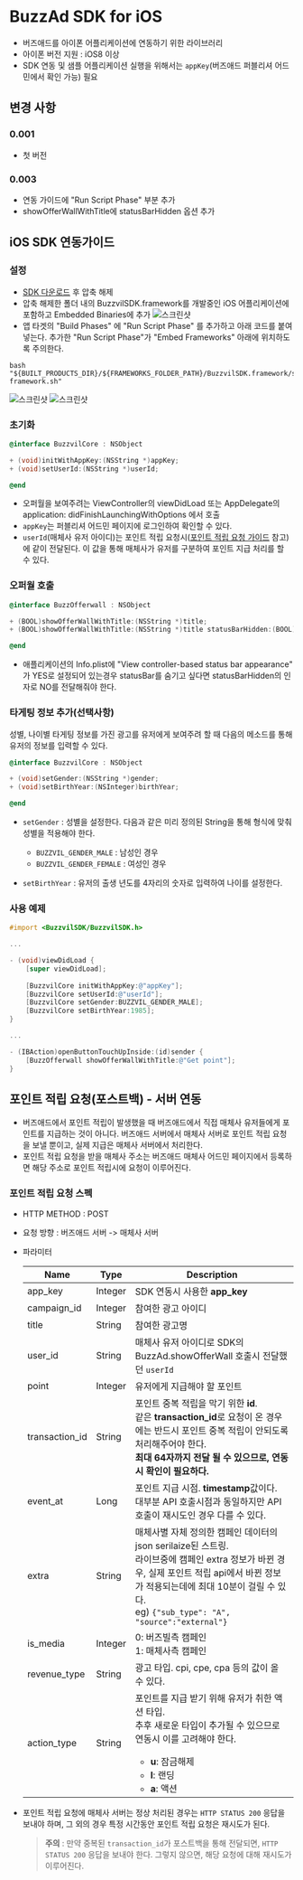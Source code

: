 # BuzzAd SDK for iOS
- 버즈애드를 아이폰 어플리케이션에 연동하기 위한 라이브러리
- 아이폰 버전 지원 : iOS8 이상
- SDK 연동 및 샘플 어플리케이션 실행을 위해서는 `appKey`(버즈애드 퍼블리셔 어드민에서 확인 가능) 필요

## 변경 사항
### 0.001
- 첫 버전
### 0.003
- 연동 가이드에 "Run Script Phase" 부분 추가
- showOfferWallWithTitle에 statusBarHidden 옵션 추가

## iOS SDK 연동가이드
### 설정
- [SDK 다운로드](https://github.com/Buzzvil/buzzad-sdk-publisher-ios/archive/master.zip) 후 압축 해제
- 압축 해제한 폴더 내의 BuzzvilSDK.framework를 개발중인 iOS 어플리케이션에 포함하고 Embedded Binaries에 추가
![스크린샷](screenshots/add_framework.png)
- 앱 타겟의 "Build Phases" 에 "Run Script Phase" 를 추가하고 아래 코드를 붙여넣는다. 추가한 "Run Script Phase"가 "Embed Frameworks" 아래에 위치하도록 주의한다.
```
bash "${BUILT_PRODUCTS_DIR}/${FRAMEWORKS_FOLDER_PATH}/BuzzvilSDK.framework/strip-framework.sh"
```
![스크린샷](screenshots/add_script_1.png)
![스크린샷](screenshots/add_script_2.png)

### 초기화
```objective-c
@interface BuzzvilCore : NSObject

+ (void)initWithAppKey:(NSString *)appKey;
+ (void)setUserId:(NSString *)userId;

@end
```
- 오퍼월을 보여주려는 ViewController의 viewDidLoad 또는 AppDelegate의 application: didFinishLaunchingWithOptions 에서 호출
- `appKey`는 퍼블리셔 어드민 페이지에 로그인하여 확인할 수 있다.
- `userId`(매체사 유저 아이디)는 포인트 적립 요청시([포인트 적립 요청 가이드](https://github.com/Buzzvil/buzzad-sdk-publisher#포인트-적립-요청포스트백---서버-연동) 참고)에 같이 전달된다. 이 값을 통해 매체사가 유저를 구분하여 포인트 지급 처리를 할 수 있다.

### 오퍼월 호출
```objective-c
@interface BuzzOfferwall : NSObject

+ (BOOL)showOfferWallWithTitle:(NSString *)title;
+ (BOOL)showOfferWallWithTitle:(NSString *)title statusBarHidden:(BOOL)statusBarHidden;

@end
```
- 애플리케이션의 Info.plist에 "View controller-based status bar appearance" 가 YES로 설정되어 있는경우 statusBar를 숨기고 싶다면 statusBarHidden의 인자로 NO를 전달해줘야 한다.

### 타게팅 정보 추가(선택사항)
성별, 나이별 타게팅 정보를 가진 광고를 유저에게 보여주려 할 때 다음의 메소드를 통해 유저의 정보를 입력할 수 있다.
```objective-c
@interface BuzzvilCore : NSObject

+ (void)setGender:(NSString *)gender;
+ (void)setBirthYear:(NSInteger)birthYear;

@end
```
- `setGender` : 성별을 설정한다. 다음과 같은 미리 정의된 String을 통해 형식에 맞춰 성별을 적용해야 한다.
    - `BUZZVIL_GENDER_MALE` : 남성인 경우
    - `BUZZVIL_GENDER_FEMALE` : 여성인 경우

- `setBirthYear` : 유저의 출생 년도를 4자리의 숫자로 입력하여 나이를 설정한다.

### 사용 예제

```objective-c
#import <BuzzvilSDK/BuzzvilSDK.h>

...

- (void)viewDidLoad {
    [super viewDidLoad];
    
    [BuzzvilCore initWithAppKey:@"appKey"];
    [BuzzvilCore setUserId:@"userId"];
    [BuzzvilCore setGender:BUZZVIL_GENDER_MALE];
    [BuzzvilCore setBirthYear:1985];
}

...

- (IBAction)openButtonTouchUpInside:(id)sender {
    [BuzzOfferwall showOfferWallWithTitle:@"Get point"];
}
```

## 포인트 적립 요청(포스트백) - 서버 연동
- 버즈애드에서 포인트 적립이 발생했을 때 버즈애드에서 직접 매체사 유저들에게 포인트를 지급하는 것이 아니다. 버즈애드 서버에서 매체사 서버로 포인트 적립 요청을 보낼 뿐이고, 실제 지급은 매체사 서버에서 처리한다.
- 포인트 적립 요청을 받을 매체사 주소는 버즈애드 매체사 어드민 페이지에서 등록하면 해당 주소로 포인트 적립시에 요청이 이루어진다.

### 포인트 적립 요청 스펙
- HTTP METHOD : POST
- 요청 방향 : 버즈애드 서버 -> 매체사 서버
- 파라미터

    | Name  | Type | Description |
    | ------ | ----------| ----------- |
    | app_key  | Integer | SDK 연동시 사용한 **app_key**  |
    | campaign_id | Integer | 참여한 광고 아이디  |
    | title | String | 참여한 광고명  |
    | user_id  | String | 매체사 유저 아이디로 SDK의 BuzzAd.showOfferWall 호출시 전달했던  `userId`|
    | point | Integer | 유저에게 지급해야 할 포인트 |
    | transaction_id | String | 포인트 중복 적립을 막기 위한 **id**.<br>같은 **transaction_id**로 요청이 온 경우에는 반드시 포인트 중복 적립이 안되도록 처리해주어야 한다.<br>**최대 64자까지 전달 될 수 있으므로, 연동 시 확인이 필요하다.**|
    | event_at | Long | 포인트 지급 시점. **timestamp**값이다.<br>대부분 API 호출시점과 동일하지만 API 호출이 재시도인 경우 다를 수 있다.|
    | extra | String | 매체사별 자체 정의한 캠페인 데이터의 json serilaize된 스트링.<br>라이브중에 캠페인 extra 정보가 바뀐 경우, 실제 포인트 적립 api에서 바뀐 정보가 적용되는데에 최대 10분이 걸릴 수 있다.<br>eg) `{"sub_type": "A", "source":"external"}`|
    | is_media | Integer |0: 버즈빌측 캠페인<br>1: 매체사측 캠페인|
    | revenue_type | String | 광고 타입. cpi, cpe, cpa 등의 값이 올 수 있다. |
    | action_type | String | 포인트를 지급 받기 위해 유저가 취한 액션 타입.<br>추후 새로운 타입이 추가될 수 있으므로 연동시 이를 고려해야 한다. <ul><li><b>u</b>: 잠금해제 </li><li><b>l</b>: 랜딩</li><li><b>a</b>: 액션</li></ul>|

- 포인트 적립 요청에 매체사 서버는 정상 처리된 경우는 `HTTP STATUS 200` 응답을 보내야 하며, 그 외의 경우 특정 시간동안 포인트 적립 요청은 재시도가 된다.
    > **주의** : 만약 중복된 `transaction_id`가 포스트백을 통해 전달되면, `HTTP STATUS 200` 응답을 보내야 한다. 그렇지 않으면, 해당 요청에 대해 재시도가 이루어진다.

